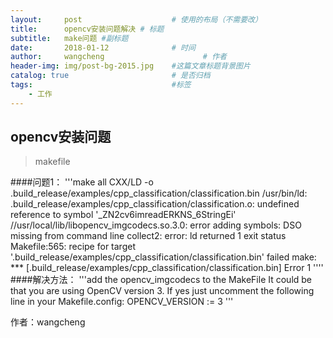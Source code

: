```yaml
---
layout:     post                    # 使用的布局（不需要改）
title:      opencv安装问题解决 # 标题 
subtitle:   make问题 #副标题
date:       2018-01-12              # 时间
author:     wangcheng                      # 作者
header-img: img/post-bg-2015.jpg    #这篇文章标题背景图片
catalog: true                       # 是否归档
tags:                               #标签
    - 工作
---
```


## opencv安装问题
>makefile

####问题1：
'''make all
CXX/LD -o .build_release/examples/cpp_classification/classification.bin
/usr/bin/ld: .build_release/examples/cpp_classification/classification.o: undefined reference to symbol '_ZN2cv6imreadERKNS_6StringEi'
//usr/local/lib/libopencv_imgcodecs.so.3.0: error adding symbols: DSO missing from command line
collect2: error: ld returned 1 exit status
Makefile:565: recipe for target '.build_release/examples/cpp_classification/classification.bin' failed
make: *** [.build_release/examples/cpp_classification/classification.bin] Error 1
'''' 
####解决方法：
'''add the opencv_imgcodecs to the MakeFile
It could be that you are using OpenCV version 3. If yes just uncomment the following line in your Makefile.config:
OPENCV_VERSION := 3
'''

作者：wangcheng
